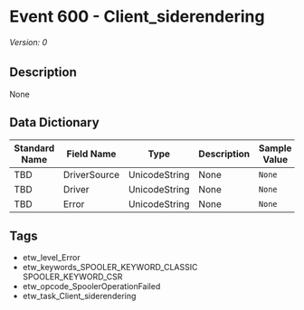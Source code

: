 # Event 600 - Client_siderendering
###### Version: 0

## Description
None

## Data Dictionary
|Standard Name|Field Name|Type|Description|Sample Value|
|---|---|---|---|---|
|TBD|DriverSource|UnicodeString|None|`None`|
|TBD|Driver|UnicodeString|None|`None`|
|TBD|Error|UnicodeString|None|`None`|

## Tags
* etw_level_Error
* etw_keywords_SPOOLER_KEYWORD_CLASSIC SPOOLER_KEYWORD_CSR
* etw_opcode_SpoolerOperationFailed
* etw_task_Client_siderendering